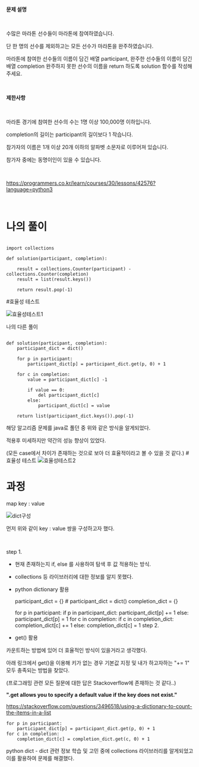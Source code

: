
<b>문제 설명</b>

​

수많은 마라톤 선수들이 마라톤에 참여하였습니다. 

단 한 명의 선수를 제외하고는 모든 선수가 마라톤을 완주하였습니다.

마라톤에 참여한 선수들의 이름이 담긴 배열 participant, 완주한 선수들의 이름이 담긴 배열 completion 완주하지 못한 선수의 이름을 return 하도록 solution 함수를 작성해주세요.

​

<b>제한사항</b>

​

마라톤 경기에 참여한 선수의 수는 1명 이상 100,000명 이하입니다.

completion의 길이는 participant의 길이보다 1 작습니다.

참가자의 이름은 1개 이상 20개 이하의 알파벳 소문자로 이루어져 있습니다.

참가자 중에는 동명이인이 있을 수 있습니다.

​

 
https://programmers.co.kr/learn/courses/30/lessons/42576?language=python3

​

# 나의 풀이

<pre><code>
import collections 

def solution(participant, completion):

    result = collections.Counter(participant) - collections.Counter(completion)
    result = list(result.keys())

    return result.pop(-1)
</pre></code>

#효율성 테스트

![효율성테스트1](https://user-images.githubusercontent.com/78432057/107147781-3a0d6f00-6993-11eb-91af-99354b7b87d0.png)

나의 다른 풀이
<pre><code>
def solution(participant, completion):
    participant_dict = dict()

    for p in participant:
        participant_dict[p] = participant_dict.get(p, 0) + 1

    for c in completion:
        value = participant_dict[c] -1

        if value == 0:
            del participant_dict[c]
        else:
            participant_dict[c] = value

    return list(participant_dict.keys()).pop(-1)
</pre></code>
해당 알고리즘 문제를 java로 풀던 중 위와 같은 방식을 알게되었다.

적용후 미세하지만 약간의 성능 향상이 있었다.

(모든 case에서 차이가 존재하는 것으로 보아 더 효율적이라고 볼 수 있을 것 같다.)
#효율성 테스트
![효율성테스트2](https://user-images.githubusercontent.com/78432057/107147786-3bd73280-6993-11eb-991b-cd5324b99893.png)


# 과정

map key : value

![dict구성](https://user-images.githubusercontent.com/78432057/107147789-3ed22300-6993-11eb-8ece-b2bc83d93687.png)

먼저 위와 같이 key : value 쌍을 구성하고자 했다.

​

 step 1.

 - 현재 존재하는지 if, else 를 사용하여 탐색 후 값 적용하는 방식.

 - collections 등 라이브러리에 대한 정보를 알지 못했다.

 - python dictionary 활용

    participant_dict = {}  # participant_dict = dict()
    completion_dict = {}

    for p in participant:
        if p in participant_dict:
            participant_dict[p] += 1
        else:
            participant_dict[p] = 1
    for c in completion:
        if c in completion_dict:
            completion_dict[c] += 1
        else:
            completion_dict[c] = 1
 step 2.

 - get() 활용

 카운트하는 방법에 있어 더 효율적인 방식이 있을거라고 생각했다.

 아래 링크에서 get()을 이용해 키가 없는 경우 기본값 지정 및 내가 하고자하는 "+= 1" 모두 충족되는 방법을 찾았다.

(프로그래밍 관련 모든 질문에 대한 답은 Stackoverflow에 존재하는 것 같다..)

<b>".get allows you to specify a default value if the key does not exist."</b>

https://stackoverflow.com/questions/3496518/using-a-dictionary-to-count-the-items-in-a-list


    for p in participant:
        participant_dict[p] = participant_dict.get(p, 0) + 1
    for c in completion:
        completion_dict[c] = completion_dict.get(c, 0) + 1
python dict - dict 관련 정보 학습 및 고민 중에 collections 라이브러리를 알게되었고 이를 활용하여 문제를 해결했다.
